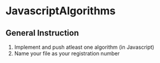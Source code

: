 # JavascriptAlgorithms

## General Instruction

1. Implement and push atleast one algorithm (in Javascript)
2. Name your file as your registration number

